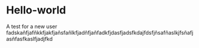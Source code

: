 # Hello-world
A test for a new user
fadskañfjafñkkfjakfjañsfañlkfjadñfjañfadkfjdasfjadsfkdajfdsfjñsafñaslkjfsñafjasñfasfkaslfjadjfkd
